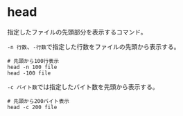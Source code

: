 # head

指定したファイルの先頭部分を表示するコマンド。

`-n 行数`、`-行数`で指定した行数をファイルの先頭から表示する。

```
# 先頭から100行表示
head -n 100 file
head -100 file
```

`-c バイト数`では指定したバイト数を先頭から表示する。

```
# 先頭から200バイト表示
head -c 200 file
```

